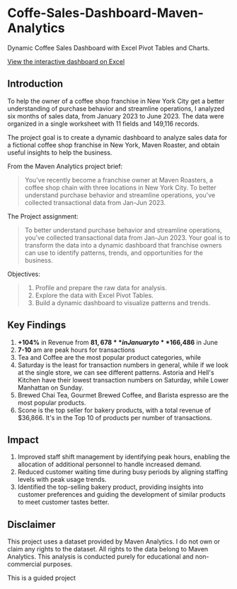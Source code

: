 # **Coffe-Sales-Dashboard-Maven-Analytics**
Dynamic Coffee Sales Dashboard with Excel Pivot Tables and Charts.


[View the interactive dashboard on Excel](https://onedrive.live.com/:x:/g/personal/458D2DCA003771D3/EcVGVqYJe99ErzsToBih1VEB-UXrU3V8WQB09UfIP248kQ?resid=458D2DCA003771D3!sa65646c57b0944dfaf3b13a018a1d551&ithint=file%2Cxlsx&e=HktgVh&migratedtospo=true&redeem=aHR0cHM6Ly8xZHJ2Lm1zL3gvYy80NThkMmRjYTAwMzc3MWQzL0VjVkdWcVlKZTk5RXJ6c1RvQmloMVZFQi1VWHJVM1Y4V1FCMDlVZklQMjQ4a1E_ZT1Ia3RnVmg)






## **Introduction**

To help the owner of a coffee shop franchise in New York City get a better understanding of purchase behavior and streamline operations, I analyzed six months of sales data, from January 2023 to June 2023. The data were organized in a single worksheet with 11 fields and 149,116 records. 

The project goal is to create a dynamic dashboard to analyze sales data for a fictional coffee shop franchise in New York, Maven Roaster, and obtain useful insights to help the business.

From the Maven Analytics project brief:
> You've recently become a franchise owner at Maven Roasters, a coffee shop chain with three locations in New York City.
> To better understand purchase behavior and streamline operations, you've collected  transactional data from Jan-Jun 2023.

The Project assignment: 
>To better understand purchase behavior and streamline operations, you've collected transactional data from Jan-Jun 2023.
>Your goal is to transform the data into a dynamic dashboard that franchise owners can use to identify patterns, trends, and opportunities for the business.

Objectives:
>1. Profile and prepare the raw data for analysis.
>2. Explore the data with Excel Pivot Tables.
>3. Build a dynamic dashboard to visualize patterns and trends.



## **Key Findings**

1. **+104%** in Revenue from **$81,678** in January to **$166,486** in June
2. **7-10** am are peak hours for transactions 
3. Tea and Coffee are the most popular product categories, while 
4. Saturday is the least for transaction numbers in general, while if we look at the single store, we can see different patterns. Astoria and Hell's Kitchen have their lowest transaction numbers on Saturday, while Lower Manhattan on Sunday.
5. Brewed Chai Tea, Gourmet Brewed Coffee, and Barista espresso are the most popular products.
6. Scone is the top seller for bakery products, with a total revenue of $36,866. It's in the Top 10 of products per number of transactions.

## **Impact**

1. Improved staff shift management by identifying peak hours, enabling the allocation of additional personnel to handle increased demand.
2. Reduced customer waiting time during busy periods by aligning staffing levels with peak usage trends.
3. Identified the top-selling bakery product, providing insights into customer preferences and guiding the development of similar products to meet customer tastes better.


## **Disclaimer**

This project uses a dataset provided by Maven Analytics. I do not own or claim any rights to the dataset. All rights to the data belong to Maven Analytics. This analysis is conducted purely for educational and non-commercial purposes.




This is a guided project 
